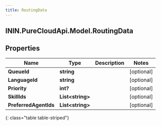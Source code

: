 ```yaml
---
title: RoutingData
---
```

## ININ.PureCloudApi.Model.RoutingData

## Properties

|Name | Type | Description | Notes|
|------------ | ------------- | ------------- | -------------|
| **QueueId** | **string** |  | [optional] |
| **LanguageId** | **string** |  | [optional] |
| **Priority** | **int?** |  | [optional] |
| **SkillIds** | **List&lt;string&gt;** |  | [optional] |
| **PreferredAgentIds** | **List&lt;string&gt;** |  | [optional] |
{: class="table table-striped"}


